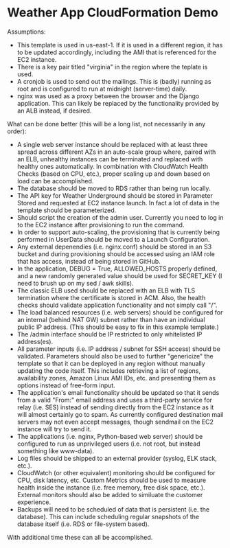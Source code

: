 # Weather App CloudFormation Demo

Assumptions:
- This template is used in us-east-1.  If it is used in a different region, it has to be updated accordingly, including the AMI that is referenced for the EC2 instance.
- There is a key pair titled "virginia" in the region where the teplate is used.
- A cronjob is used to send out the mailings.  This is (badly) running as root and is configured to run at midnight (server-time) daily.
- nginx was used as a proxy between the browser and the Django application.  This can likely be replaced by the functionality provided by an ALB instead, if desired.

What can be done better (this will be a long list, not necessarily in any order):
- A single web server instance should be replaced with at least three spread across different AZs in an auto-scale group where, paired with an ELB, unhealthy instances can be terminated and replaced with healthy ones automatically.  In combination with CloudWatch Health Checks (based on CPU, etc.), proper scaling up and down based on load can be accomplished.
- The database should be moved to RDS rather than being run locally.
- The API key for Weather Underground should be stored in Parameter Stored and requested at EC2 instance launch.  In fact a lot of data in the template should be parameterized.
- Should script the creation of the admin user.  Currently you need to log in to the EC2 instance after provisioning to run the command.
- In order to support auto-scaling, the provisioning that is currently being performed in UserData should be moved to a Launch Configuration.
- Any external depenendies (i.e. nginx.conf) should be stored in an S3 bucket and during provisioning should be accessed using an IAM role that has access, instead of being stored in GitHub.
- In the application, DEBUG = True, ALLOWED_HOSTS properly defined, and a new randomly generated value should be used for SECRET_KEY (I need to brush up on my sed / awk skills).
- The classic ELB used should be replaced with an ELB with TLS termination where the certificate is stored in ACM.  Also, the health checks should validate application functionality and not simply call "/".
- The load balanced resources (i.e. web servers) should be configured for an internal (behind NAT GW) subnet rather than have an individual public IP address. (This should be easy to fix in this example template.)
- The /admin interface should be IP restricted to only whitelisted IP address(es).
- All parameter inputs (i.e. IP address / subnet for SSH access) should be validated.  Parameters should also be used to further "genericize" the template so that it can be deployed in any region without manually updating the code itself.  This includes retrieving a list of regions, availability zones, Amazon Linux AMI IDs, etc. and presenting them as options instead of free-form input.
- The application's email functionality should be updated so that it sends from a valid "From:" email address and uses a third-party service for relay (i.e. SES) instead of sending directly from the EC2 instance as it will almost certainly go to spam.  As currently configured destination mail servers may not even accept messages, though sendmail on the EC2 instance will try to send it.
- The applications (i.e. nginx, Python-based web server) should be configured to run as unprivileged users (i.e. not root, but instead something like www-data).
- Log files should be shipped to an external provider (syslog, ELK stack, etc.).
- CloudWatch (or other equivalent) monitoring should be configured for CPU, disk latency, etc.  Custom Metrics should be used to measure health inside the instance (i.e. free memory, free disk space, etc.). External monitors should also be added to similuate the customer experience.
- Backups will need to be scheduled of data that is persistent (i.e. the database).  This can include scheduling regular snapshots of the database itself (i.e. RDS or file-system based).

With additional time these can all be accomplished.
